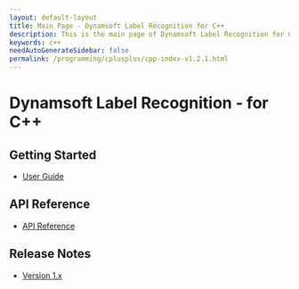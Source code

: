 ```yaml
---
layout: default-layout
title: Main Page - Dynamsoft Label Recognition for C++
description: This is the main page of Dynamsoft Label Recognition for C++ Language.
keywords: c++
needAutoGenerateSidebar: false
permalink: /programming/cplusplus/cpp-index-v1.2.1.html
---
```


# Dynamsoft Label Recognition - for C++

## Getting Started

- [User Guide]({{site.cpp}}user-guide.html)

## API Reference

- [API Reference]({{site.cpp_api}})

## Release Notes

- [Version 1.x]({{site.c-cplusplus-release-notes}}c-cpp-1.html)